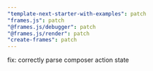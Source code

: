 ```yaml
---
"template-next-starter-with-examples": patch
"frames.js": patch
"@frames.js/debugger": patch
"@frames.js/render": patch
"create-frames": patch
---
```


fix: correctly parse composer action state
